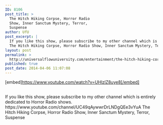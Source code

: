 ```yaml
---
ID: 8106
post_title: >
  The Hitch Hiking Corpse, Horror Radio
  Show, Inner Sanctum Mystery, Terror,
  Suspense
author: UfU
post_excerpt: |
  If you like this show, please subscribe to my other channel which is entirely dedicated to Horror Radio shows. https://www.youtube.com/channel/UC49qAywwrDrLNDgQEe3vYuA
  The Hitch Hiking Corpse, Horror Radio Show, Inner Sanctum Mystery, Terror, Suspense
layout: post
permalink: >
  http://universalflowuniversity.com/entertainment/the-hitch-hiking-corpse-horror-radio-show-inner-sanctum-mystery-terror-suspense/
published: true
post_date: 2014-04-06 11:07:08
---
```

[embed]https://www.youtube.com/watch?v=UHlzlZ8uye8[/embed]</br></br>
<p>If you like this show, please subscribe to my other channel which is entirely dedicated to Horror Radio shows. https://www.youtube.com/channel/UC49qAywwrDrLNDgQEe3vYuA
The Hitch Hiking Corpse, Horror Radio Show, Inner Sanctum Mystery, Terror, Suspense</p>